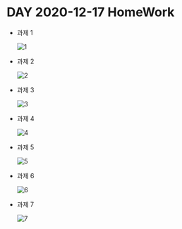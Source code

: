 # DAY 2020-12-17 HomeWork

* 과제 1

    ![1](https://user-images.githubusercontent.com/74294325/102465752-6989b480-4091-11eb-81d3-b2f8f362ff93.png)

* 과제 2

    ![2](https://user-images.githubusercontent.com/74294325/102465805-78706700-4091-11eb-88f0-aa4e1eb7988f.png)



* 과제 3

    ![3](https://user-images.githubusercontent.com/74294325/102465834-81613880-4091-11eb-85b9-08cf706c22fa.png)



* 과제 4

    ![4](https://user-images.githubusercontent.com/74294325/102325293-52ca5b80-3fc6-11eb-90d3-dbc84f17a953.png)



* 과제 5

    ![5](https://user-images.githubusercontent.com/74294325/102325329-5cec5a00-3fc6-11eb-8565-c148422bd555.png)



* 과제 6

    ![6](https://user-images.githubusercontent.com/74294325/102325360-65dd2b80-3fc6-11eb-85c5-b7f70d661022.png)



* 과제 7

    ![7](https://user-images.githubusercontent.com/74294325/102325390-6d043980-3fc6-11eb-8c73-231d8cbbfacf.png)